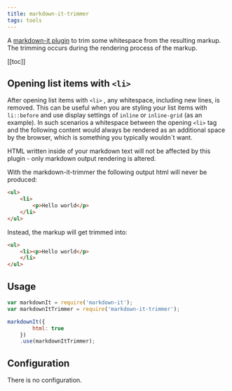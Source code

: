 ```yaml
---
title: markdown-it-trimmer
tags: tools
---
```


A [markdown-it plugin](https://www.npmjs.com/package/markdown-it-trimmer) to trim some whitespace from the resulting markup. The trimming occurs during the rendering process of the markup.

[[toc]]

## Opening list items with `<li>`

After opening list items with `<li>` , any whitespace, including new lines, is removed. This can be useful when you are styling your list items with `li::before` and use display settings of `inline` or `inline-grid` (as an example). In such scenarios a whitespace between the opening `<li>` tag and the following content would always be rendered as an additional space by the browser, which is something you typically wouldn´t want.

HTML written inside of your markdown text will not be affected by this plugin - only markdown output rendering is altered.

With the markdown-it-trimmer the following output html will never be produced:

```html
<ul>
    <li>
        <p>Hello world</p>
    </li>
</ul>
```

Instead, the markup will get trimmed into:

```html
<ul>
    <li><p>Hello world</p>
    </li>
</ul>
```

## Usage

```js
var markdownIt = require('markdown-it');
var markdownItTrimmer = require('markdown-it-trimmer');

markdownIt({
        html: true
    })
    .use(markdownItTrimmer);
```

## Configuration

There is no configuration.
